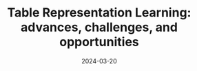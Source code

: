 ---
title: "Table Representation Learning: advances, challenges, and opportunities"
date: 2024-03-20
event: "Database Seminar"
location: "Berkeley, USA"
---